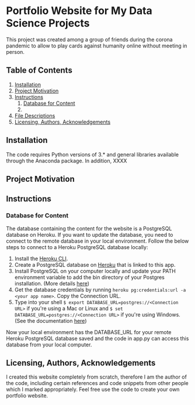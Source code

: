 # Portfolio Website for My Data Science Projects

This project was created among a group of friends during the corona pandemic to allow to play cards against humanity online without meeting in person.

## Table of Contents
1. [Installation](#installation)
2. [Project Motivation](#motivation)
3. [Instructions](#instructions)
    1. [Database for Content](#database)
    2. [](#)
4. [File Descriptions](#descriptions)
5. [Licensing, Authors, Acknowledgements](#licensing)


## Installation
The code requires Python versions of 3.* and general libraries available through the Anaconda package. In addition, XXXX

## Project Motivation <a name="motivation"></a>


## Instructions <a name="instructions"></a>

### Database for Content <a name="database"></a>

The database containing the content for the website is a PostgreSQL database on Heroku.
If you want to update the database, you need to connect to the remote database in your local environment. Follow the below steps to connect to a Heroku PostgreSQL database locally:
1. Install the [Heroku CLI](https://devcenter.heroku.com/articles/heroku-cli#download-and-install).
2. Create a PostgreSQL database on [Heroku](https://devcenter.heroku.com/articles/heroku-postgresql#provisioning-heroku-postgres) that is linked to this app.
3. Install PostgreSQL on your computer locally and update your PATH environment variable to add the bin directory of your Postgres installation. (More details [here](https://devcenter.heroku.com/articles/heroku-postgresql#local-setup))
4. Get the database credentials by running `heroku pg:credentials:url -a <your app name>`. Copy the Connection URL.
5. Type into your shell `$ export DATABASE_URL=postgres://<Connection URL>` if you're using a Mac or Linux and `$ set DATABASE_URL=postgres://<Connection URL>` if you're using Windows. (See the documentation [here](https://devcenter.heroku.com/articles/heroku-postgresql#local-setup))

Now your local environment has the DATABASE_URL for your remote Heroku PostgreSQL database saved and the code in app.py can access this database from your local computer.

###


## Licensing, Authors, Acknowledgements <a name="licensing"></a>
I created this website completely from scratch, therefore I am the author of the code, including certain references and code snippets from other people which I marked appropriately. Feel free use the code to create your own portfolio website.
